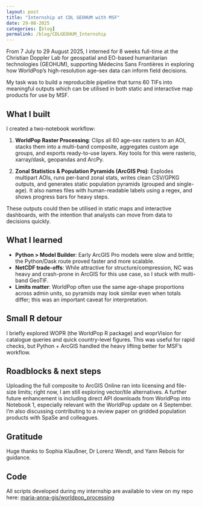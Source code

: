 ```yaml
---
layout: post
title: "Internship at CDL GEOHUM with MSF"
date: 29-08-2025
categories: [blog]
permalink: /blog/CDLGEOHUM_Internship
---
```



From 7 July to 29 August 2025, I interned for 8 weeks full-time at the Christian Doppler Lab for geospatial and EO-based humanitarian technologies (GEOHUM), supporting Médecins Sans Frontières in exploring how WorldPop’s high-resolution age–sex data can inform field decisions.

My task was to build a reproducible pipeline that turns 60 TIFs into meaningful outputs which can be utilised in both static and interactive map products for use by MSF.

## What I built

I created a two-notebook workflow:

1. **WorldPop Raster Processing**: Clips all 60 age–sex rasters to an AOI, stacks them into a multi-band composite, aggregates custom age groups, and exports ready-to-use layers. Key tools for this were rasterio, xarray/dask, geopandas and ArcPy.

2. **Zonal Statistics & Population Pyramids (ArcGIS Pro)**: Explodes multipart AOIs, runs per-band zonal stats, writes clean CSV/GPKG outputs, and generates static population pyramids (grouped and single-age). It also names files with human-readable labels using a regex, and shows progress bars for heavy steps.

These outputs could then be utilised in static maps and interactive dashboards, with the intention that analysts can move from data to decisions quickly.

## What I learned

* **Python > Model Builder**: Early ArcGIS Pro models were slow and brittle; the Python/Dask route proved faster and more scalable.
* **NetCDF trade-offs**: While attractive for structure/compression, NC was heavy and crash-prone in ArcGIS for this use case, so I stuck with multi-band GeoTIF.
* **Limits matter**: WorldPop often use the same age-shape proportions across admin units, so pyramids may look similar even when totals differ; this was an important caveat for interpretation.

## Small R detour

I briefly explored WOPR (the WorldPop R package) and woprVision for catalogue queries and quick country-level figures. This was useful for rapid checks, but Python + ArcGIS handled the heavy lifting better for MSF’s workflow.

## Roadblocks & next steps

Uploading the full composite to ArcGIS Online ran into licensing and file-size limits; right now, I am still exploring vector/tile alternatives. A further future enhancement is including direct API downloads from WorldPop into Notebook 1, especially relevant with the WorldPop update on 4 September. I’m also discussing contributing to a review paper on gridded population products with SpaSe and colleagues.

## Gratitude

Huge thanks to Sophia Klaußner, Dr Lorenz Wendt, and Yann Rebois for guidance.

## Code

All scripts developed during my internship are available to view on my repo here: [maria-anna-gis/worldpop_processing](https://github.com/maria-anna-gis/worldpop_processing)
